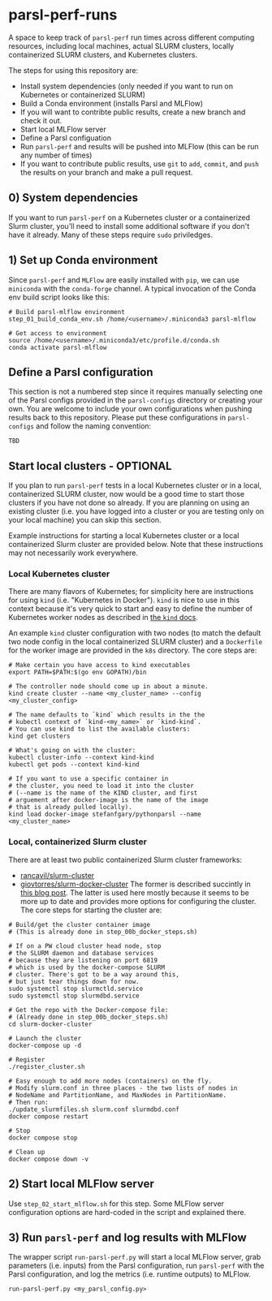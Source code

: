 # parsl-perf-runs
A space to keep track of `parsl-perf` run times 
across different computing resources, including
local machines, actual SLURM clusters, locally 
containerized SLURM clusters, and Kubernetes 
clusters.

The steps for using this repository are:
+ Install system dependencies (only needed if you want to run on Kubernetes or containerized SLURM)
+ Build a Conda environment (installs Parsl and MLFlow)
+ If you will want to contribte public results, create a new branch and check it out.
+ Start local MLFlow server
+ Define a Parsl configuation
+ Run `parsl-perf` and results will be pushed into MLFlow (this can be run any number of times)
+ If you want to contribute public results, use `git` to `add`, `commit`, and `push` the results on your branch and make a pull request.

## 0) System dependencies

If you want to run `parsl-perf` on a Kubernetes 
cluster or a containerized Slurm cluster, you'll
need to install some additional software if you
don't have it already. Many of these steps
require `sudo` priviledges.

## 1) Set up Conda environment

Since `parsl-perf` and `MLFlow` are easily installed
with `pip`, we can use `miniconda` with the `conda-forge`
channel. A typical invocation of the Conda env build
script looks like this:
```
# Build parsl-mlflow environment
step_01_build_conda_env.sh /home/<username>/.miniconda3 parsl-mlflow

# Get access to environment
source /home/<username>/.miniconda3/etc/profile.d/conda.sh
conda activate parsl-mlflow
```

## Define a Parsl configuration

This section is not a numbered step since it requires manually 
selecting one of the Parsl configs provided in the `parsl-configs`
directory or creating your own. You are welcome to include your 
own configurations when pushing results back to this repository. 
Please put these configurations in `parsl-configs` and follow the 
naming convention:
```
TBD
```

## Start local clusters - OPTIONAL

If you plan to run `parsl-perf` tests in a local Kubernetes 
cluster or in a local, containerized SLURM cluster, now 
would be a good time to start those clusters if you have not
done so already. If you are planning on using an existing
cluster (i.e. you have logged into a cluster or you are
testing only on your local machine) you can skip this section.

Example instructions for starting a local Kubernetes cluster
or a local containerized Slurm cluster are provided below. Note
that these instructions may not necessarily work everywhere.

### Local Kubernetes cluster

There are many flavors of Kubernetes; for simplicity here
are instructions for using `kind` (i.e. "Kubernetes in Docker").
`kind` is nice to use in this context because it's very quick
to start and easy to define the number of Kubernetes worker 
nodes as described in [the `kind` docs](https://kind.sigs.k8s.io/docs/user/quick-start/#multi-node-clusters).

An example `kind` cluster configuration with two nodes 
(to match the default two node config in the local 
containerized SLURM cluster) and a `Dockerfile` for the
worker image are provided in the `k8s` directory. The core steps are:
```
# Make certain you have access to kind executables
export PATH=$PATH:$(go env GOPATH)/bin

# The controller node should come up in about a minute.
kind create cluster --name <my_cluster_name> --config <my_cluster_config>

# The name defaults to `kind` which results in the the
# kubectl context of `kind-<my_name>` or `kind-kind`.
# You can use kind to list the available clusters:
kind get clusters

# What's going on with the cluster:
kubectl cluster-info --context kind-kind
kubectl get pods --context kind-kind

# If you want to use a specific container in
# the cluster, you need to load it into the cluster
# (--name is the name of the KIND cluster, and first
# arguement after docker-image is the name of the image
# that is already pulled locally).
kind load docker-image stefanfgary/pythonparsl --name <my_cluster_name>
```

### Local, containerized Slurm cluster

There are at least two public containerized Slurm cluster
frameworks:
+ [rancavil/slurm-cluster](https://github.com/rancavil/slurm-cluster/)
+ [giovtorres/slurm-docker-cluster](https://github.com/giovtorres/slurm-docker-cluster)
The former is described succintly in [this blog post](https://medium.com/analytics-vidhya/slurm-cluster-with-docker-9f242deee601). The latter is used here mostly 
because it seems to be more up to date and provides more options for
configuring the cluster. The core steps for starting the cluster are:
```
# Build/get the cluster container image
# (This is already done in step_00b_docker_steps.sh)

# If on a PW cloud cluster head node, stop
# the SLURM daemon and database services
# because they are listening on port 6819
# which is used by the docker-compose SLURM
# cluster. There's got to be a way around this,
# but just tear things down for now.
sudo systemctl stop slurmctld.service
sudo systemctl stop slurmdbd.service

# Get the repo with the Docker-compose file:
# (Already done in step_00b_docker_steps.sh)
cd slurm-docker-cluster

# Launch the cluster
docker-compose up -d

# Register
./register_cluster.sh

# Easy enough to add more nodes (containers) on the fly.
# Modify slurm.conf in three places - the two lists of nodes in 
# NodeName and PartitionName, and MaxNodes in PartitionName.
# Then run:
./update_slurmfiles.sh slurm.conf slurmdbd.conf
docker compose restart

# Stop
docker compose stop

# Clean up
docker compose down -v
```

## 2) Start local MLFlow server

Use `step_02_start_mlflow.sh` for this step. Some 
MLFlow server configuration options are hard-coded
in the script and explained there.

## 3) Run `parsl-perf` and log results with MLFlow

The wrapper script `run-parsl-perf.py` will start a local
MLFlow server, grab parameters (i.e. inputs) from the Parsl
configuration, run `parsl-perf` with the Parsl configuration,
and log the metrics (i.e. runtime outputs) to MLFlow.
```
run-parsl-perf.py <my_parsl_config.py>
```

